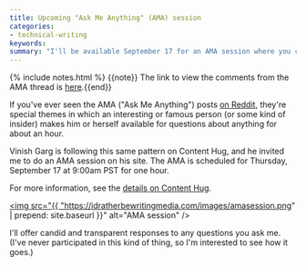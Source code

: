 ```yaml
---
title: Upcoming "Ask Me Anything" (AMA) session
categories:
- technical-writing
keywords: 
summary: "I'll be available September 17 for an AMA session where you can ask me any questions you want, and I'll try to answer them."
---
```


{% include notes.html %}
{{note}} The link to view the comments from the AMA thread is <a href="http://contenthug.com/september-17-live-ama-ask-me-anything-i-am-tom-johnson-owner-influential-blog-idratherbewriting">here</a>.{{end}}

If you've ever seen the AMA ("Ask Me Anything") posts [on Reddit](https://www.reddit.com/r/AMA/), they're special themes in which an interesting or famous person (or some kind of insider) makes him or herself available for questions about anything for about an hour.

Vinish Garg is following this same pattern on Content Hug, and he invited me to do an AMA session on his site. The AMA is scheduled for Thursday, September 17 at 9:00am PST for one hour. 

For more information, see the [details on Content Hug](http://contenthug.com/september-17-live-ama-ask-me-anything-i-am-tom-johnson-owner-influential-blog-idratherbewriting). 

<a href="http://contenthug.com/september-17-live-ama-ask-me-anything-i-am-tom-johnson-owner-influential-blog-idratherbewriting"><img src="{{ "https://idratherbewritingmedia.com/images/amasession.png" | prepend: site.baseurl }}" alt="AMA session" /></a>

I'll offer candid and transparent responses to any questions you ask me. (I've never participated in this kind of thing, so I'm interested to see how it goes.)
